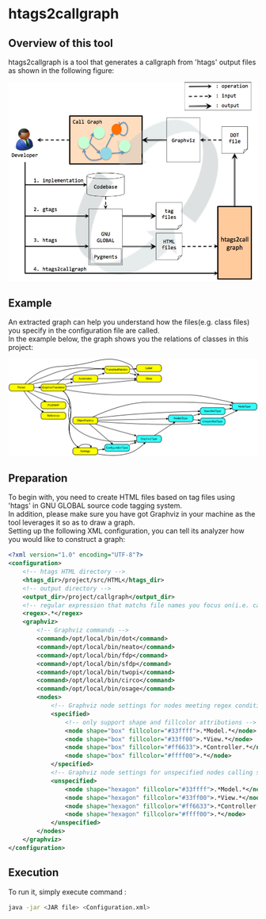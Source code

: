 # htags2callgraph

## Overview of this tool  
htags2callgraph is a tool that generates a callgraph from 'htags' output files as shown in the following figure:

![Big Picture](https://github.com/hiroki-sawano/htags2callgraph/blob/master/images/big_picture.png)

## Example  
An extracted graph can help you understand how the files(e.g. class files) you specify in the configuration file are called.  
In the example below, the graph shows you the relations of classes in this project:  

![Call graph example](https://github.com/hiroki-sawano/htags2callgraph/blob/master/images/callgraph.gif)

## Preparation  
To begin with, you need to create HTML files based on tag files using 'htags' in GNU GLOBAL source code tagging system.  
In addition, please make sure you have got Graphviz in your machine as the tool leverages it so as to draw a graph.  
Setting up the following XML configuration, you can tell its analyzer how you would like to construct a graph:  
````xml
<?xml version="1.0" encoding="UTF-8"?>
<configuration>
    <!-- htags HTML directory -->
    <htags_dir>/project/src/HTML</htags_dir>
    <!-- output directory -->
    <output_dir>/project/callgraph</output_dir>
    <!-- regular expression that matchs file names you focus on(i.e. callees) -->
    <regex>.*</regex>
    <graphviz>
        <!-- Graphviz commands -->
        <command>/opt/local/bin/dot</command> 
        <command>/opt/local/bin/neato</command>
        <command>/opt/local/bin/fdp</command>
        <command>/opt/local/bin/sfdp</command>
        <command>/opt/local/bin/twopi</command>
        <command>/opt/local/bin/circo</command>
        <command>/opt/local/bin/osage</command>
        <nodes>
            <!-- Graphviz node settings for nodes meeting regex condition -->
            <specified>
                <!-- only support shape and fillcolor attributions -->
                <node shape="box" fillcolor="#33ffff">.*Model.*</node>
                <node shape="box" fillcolor="#33ff00">.*View.*</node>
                <node shape="box" fillcolor="#ff6633">.*Controller.*</node>
                <node shape="box" fillcolor="#ffff00">.*</node>
            </specified>
            <!-- Graphviz node settings for unspecified nodes calling specified ones -->
            <unspecified>
                <node shape="hexagon" fillcolor="#33ffff">.*Model.*</node>
                <node shape="hexagon" fillcolor="#33ff00">.*View.*</node>
                <node shape="hexagon" fillcolor="#ff6633">.*Controller.*</node>
                <node shape="hexagon" fillcolor="#ffff00">.*</node>
            </unspecified>
        </nodes>
    </graphviz>
</configuration>
````
## Execution  
To run it, simply execute command :  
````sh
java -jar <JAR file> <Configuration.xml>
````
